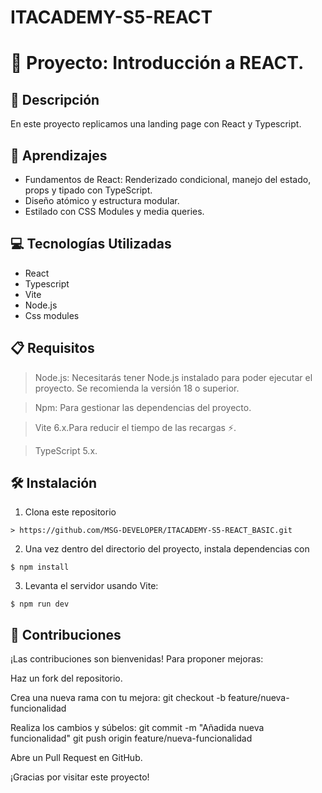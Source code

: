 
# ITACADEMY-S5-REACT


# 🎨 Proyecto: Introducción a REACT.

## 📄 Descripción

En este proyecto replicamos una landing page con React y Typescript.

## 🚀 Aprendizajes

- Fundamentos de React: Renderizado condicional, manejo del estado, props y tipado con TypeScript.
- Diseño atómico y estructura modular.
- Estilado con CSS Modules y media queries.


## 💻 Tecnologías Utilizadas

- React
- Typescript
- Vite
- Node.js
- Css modules



## 📋 Requisitos


> Node.js: Necesitarás tener Node.js instalado para poder ejecutar el proyecto. Se recomienda la versión 18 o superior.

> Npm: Para gestionar las dependencias del proyecto.

> Vite 6.x.Para reducir el tiempo de las recargas ⚡.

> TypeScript 5.x.



## 🛠️ Instalación

1. Clona este repositorio
```
> https://github.com/MSG-DEVELOPER/ITACADEMY-S5-REACT_BASIC.git
```
2. Una vez dentro del directorio del proyecto, instala dependencias con
 ```
 $ npm install
```

3. Levanta el servidor usando Vite:
```
$ npm run dev
```










## 🤝 Contribuciones
¡Las contribuciones son bienvenidas! Para proponer mejoras:

Haz un fork del repositorio.

Crea una nueva rama con tu mejora:
git checkout -b feature/nueva-funcionalidad

Realiza los cambios y súbelos:
git commit -m "Añadida nueva funcionalidad"
git push origin feature/nueva-funcionalidad

Abre un Pull Request en GitHub.

 ¡Gracias por visitar este proyecto!






